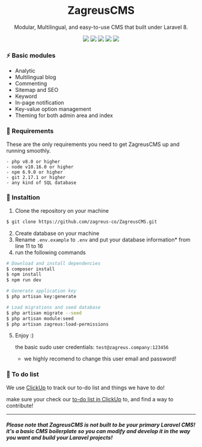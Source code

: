 <h1 align="center"> ZagreusCMS </h1>
<p align="center">Modular, Multilingual, and easy-to-use CMS that built under Laravel 8. </p>

<p align="center">
<img src="https://img.shields.io/github/license/zagreus-co/ZagreusCMS">
<img src="https://img.shields.io/badge/php-7.4-green.svg">
<img src="https://img.shields.io/github/stars/zagreus-co/ZagreusCMS.svg">
<img src="https://img.shields.io/github/release/zagreus-co/ZagreusCMS.svg">
<img src="https://img.shields.io/github/issues/zagreus-co/ZagreusCMS.svg">
</p>

### ⚡ Basic modules
* Analytic
* Multilingual blog
* Commenting
* Sitemap and SEO
* Keyword
* In-page notification
* Key-value option management
* Theming for both admin area and index

### 🧩 Requirements
These are the only requirements you need to get ZagreusCMS up and running smoothly.
```
- php v8.0 or higher
- node v10.16.0 or higher
- npm 6.9.0 or higher
- git 2.17.1 or higher
- any kind of SQL database
```


### 🔧 Instaltion

1. Clone the repository on your machine
```bash
$ git clone https://github.com/zagreus-co/ZagreusCMS.git
```
2. Create database on your machine
3. Rename `.env.example` to `.env` and put your database information* from line 11 to 16
4.  run the following commands
```bash
# Download and install dependencies
$ composer install
$ npm install
$ npm run dev

# Generate application key
$ php artisan key:generate

# Load migrations and seed database
$ php artisan migrate --seed
$ php artisan module:seed
$ php artisan zagreus:load-permissions
```
5. Enjoy :)
	
    the basic sudo user credentials: `test@zagreus.company:123456`
	* we highly recomend to change this user email and password!

### 📃 To do list
We use [ClickUp](https://sharing.clickup.com/b/h/6-139938747-2/ee87f250edeb98e) to track our to-do list and things we have to do!

make sure your check our [to-do list in ClickUp](https://sharing.clickup.com/b/h/6-139938747-2/ee87f250edeb98e) to, and find a way to contribute!

------------

##### Please note that ZagreusCMS is not built to be your primary Laravel CMS! it's a basic CMS boilerplate so you can modify and develop it in the way you want and build your Laravel projects!
